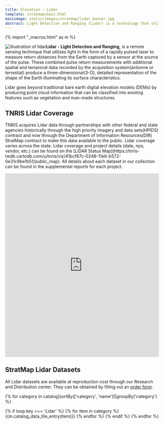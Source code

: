 ```yaml
---
title: Elevation – Lidar
template: stratmap/main.html
mainimage: static/images/stratmap/lidar_banner.jpg 
abstract: Light Detection and Ranging (Lidar) is a technology that utilizes lasers to measure the distance from an airborne sensor to points on the ground.
---
```

{% import "_macros.html" as m %}


<div class="container">
<p><img class="img-responsive pull-right" style="max-width: 400px;" src="http://lidar-america.com/wp-content/uploads/2014/03/LiDAR-Escaneo-Ejemplo.jpg" alt="illustration of lidar"><strong>Lidar - Light Detection and Ranging,</strong> is a remote sensing technique that utilizes light in the form of a rapidly pulsed laser to measure return distances from the Earth captured by a sensor at the source of the pulse. These combined pulse return measurements with additional spatial and temproral data recorded by the acquisition system(airborne or terrestial) produce a three-dimensional(3-D), detailed representation of the shape of the Earth illuminating its surface characteristics.</p>

<p>Lidar goes beyond traditional bare earth digital elevation models (DEMs) by producing point cloud information that can be classified into existing features such as vegetation and man-made structures.  </p>

<h2>TNRIS Lidar Coverage</h2>

<p>TNRIS acquires Lidar data through partnerships with other federal and state agencies historically through the high priority imagery and data sets(HPIDS) contract and now through the Department of Information Resources(DIR) StratMap contract to make this data available to the public. Lidar coverage varies across the state. Lidar coverage and project details (date, nps, vendor, etc.) can be found on the [LiDAR Status Map](https://tnris-twdb.cartodb.com/u/tnris/viz/41bcf87c-0248-11e6-b572-0e31c9be1b51/public_map). All details about each dataset in our collection can be found in the supplemental reports for each project.</p>
</div>

<iframe width="100%" height="600" frameborder="0" src="https://tnris.cartodb.com/viz/0447c616-bee6-11e5-bf8f-0ea31932ec1d/embed_map" allowfullscreen webkitallowfullscreen mozallowfullscreen oallowfullscreen msallowfullscreen></iframe>

<div class="container">
<h2>StratMap Lidar Datasets</h2>

<p class="lead">All Lidar datasets are available at reproduction cost through our Research and Distribution center. They can be obtained by filling out an <a href="https://tnris.org/order-data/">order form</a>.</p>

{% for category in catalog|sortBy(['category', 'name'])|groupBy('category') %}
  
  {% if loop.key === 'Lidar' %}
      {% for item in category %}
        {{m.catalog_data_tile_entry(item)}}
      {% endfor %}
    {% endif %}
{% endfor %}

</div>
